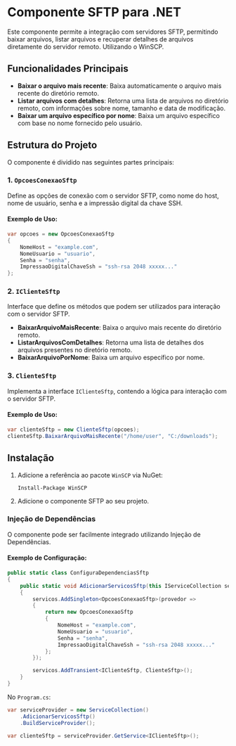 
# Componente SFTP para .NET

Este componente permite a integração com servidores SFTP, permitindo baixar arquivos, listar arquivos e recuperar detalhes de arquivos diretamente do servidor remoto. Utilizando o WinSCP.

## Funcionalidades Principais

- **Baixar o arquivo mais recente**: Baixa automaticamente o arquivo mais recente do diretório remoto.
- **Listar arquivos com detalhes**: Retorna uma lista de arquivos no diretório remoto, com informações sobre nome, tamanho e data de modificação.
- **Baixar um arquivo específico por nome**: Baixa um arquivo específico com base no nome fornecido pelo usuário.

## Estrutura do Projeto

O componente é dividido nas seguintes partes principais:

### 1. `OpcoesConexaoSftp`
Define as opções de conexão com o servidor SFTP, como nome do host, nome de usuário, senha e a impressão digital da chave SSH.

#### Exemplo de Uso:
```csharp
var opcoes = new OpcoesConexaoSftp
{
    NomeHost = "example.com",
    NomeUsuario = "usuario",
    Senha = "senha",
    ImpressaoDigitalChaveSsh = "ssh-rsa 2048 xxxxx..."
};
```

### 2. `IClienteSftp`
Interface que define os métodos que podem ser utilizados para interação com o servidor SFTP.

- **BaixarArquivoMaisRecente**: Baixa o arquivo mais recente do diretório remoto.
- **ListarArquivosComDetalhes**: Retorna uma lista de detalhes dos arquivos presentes no diretório remoto.
- **BaixarArquivoPorNome**: Baixa um arquivo específico por nome.

### 3. `ClienteSftp`
Implementa a interface `IClienteSftp`, contendo a lógica para interação com o servidor SFTP.

#### Exemplo de Uso:
```csharp
var clienteSftp = new ClienteSftp(opcoes);
clienteSftp.BaixarArquivoMaisRecente("/home/user", "C:/downloads");
```

## Instalação

1. Adicione a referência ao pacote `WinSCP` via NuGet:
   ```
   Install-Package WinSCP
   ```

2. Adicione o componente SFTP ao seu projeto.

### Injeção de Dependências

O componente pode ser facilmente integrado utilizando Injeção de Dependências.

#### Exemplo de Configuração:

```csharp
public static class ConfiguraDependenciasSftp
{
    public static void AdicionarServicosSftp(this IServiceCollection servicos)
    {
        servicos.AddSingleton<OpcoesConexaoSftp>(provedor =>
        {
            return new OpcoesConexaoSftp
            {
                NomeHost = "example.com",
                NomeUsuario = "usuario",
                Senha = "senha",
                ImpressaoDigitalChaveSsh = "ssh-rsa 2048 xxxxx..."
            };
        });

        servicos.AddTransient<IClienteSftp, ClienteSftp>();
    }
}
```

No `Program.cs`:

```csharp
var serviceProvider = new ServiceCollection()
    .AdicionarServicosSftp()
    .BuildServiceProvider();

var clienteSftp = serviceProvider.GetService<IClienteSftp>();
```
